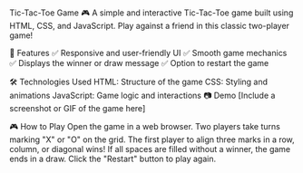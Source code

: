Tic-Tac-Toe Game 🎮
A simple and interactive Tic-Tac-Toe game built using HTML, CSS, and JavaScript. Play against a friend in this classic two-player game!

🚀 Features
✅ Responsive and user-friendly UI
✅ Smooth game mechanics
✅ Displays the winner or draw message
✅ Option to restart the game

🛠️ Technologies Used
HTML: Structure of the game
CSS: Styling and animations
JavaScript: Game logic and interactions
📷 Demo
[Include a screenshot or GIF of the game here]

🎮 How to Play
Open the game in a web browser.
Two players take turns marking "X" or "O" on the grid.
The first player to align three marks in a row, column, or diagonal wins!
If all spaces are filled without a winner, the game ends in a draw.
Click the "Restart" button to play again.
